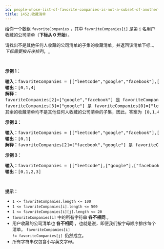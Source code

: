 ```yaml
---
id: people-whose-list-of-favorite-companies-is-not-a-subset-of-another-list
title: 1452.收藏清单
---
```

给你一个数组 <code>favoriteCompanies</code> ，其中 <code>favoriteCompanies[i]</code> 是第 <code>i</code> 名用户收藏的公司清单（**下标从 0 开始**）。

请找出不是其他任何人收藏的公司清单的子集的收藏清单，并返回该清单下标_。_下标需要按升序排列_。_

 

**示例 1：**


<pre><strong>输入：</strong>favoriteCompanies = [[&#34;leetcode&#34;,&#34;google&#34;,&#34;facebook&#34;],[&#34;google&#34;,&#34;microsoft&#34;],[&#34;google&#34;,&#34;facebook&#34;],[&#34;google&#34;],[&#34;amazon&#34;]]<br/><strong>输出：</strong>[0,1,4] <br/><strong>解释：</strong><br/>favoriteCompanies[2]=[&#34;google&#34;,&#34;facebook&#34;] 是 favoriteCompanies[0]=[&#34;leetcode&#34;,&#34;google&#34;,&#34;facebook&#34;] 的子集。<br/>favoriteCompanies[3]=[&#34;google&#34;] 是 favoriteCompanies[0]=[&#34;leetcode&#34;,&#34;google&#34;,&#34;facebook&#34;] 和 favoriteCompanies[1]=[&#34;google&#34;,&#34;microsoft&#34;] 的子集。<br/>其余的收藏清单均不是其他任何人收藏的公司清单的子集，因此，答案为 [0,1,4] 。<br/></pre>

**示例 2：**


<pre><strong>输入：</strong>favoriteCompanies = [[&#34;leetcode&#34;,&#34;google&#34;,&#34;facebook&#34;],[&#34;leetcode&#34;,&#34;amazon&#34;],[&#34;facebook&#34;,&#34;google&#34;]]<br/><strong>输出：</strong>[0,1] <br/><strong>解释：</strong>favoriteCompanies[2]=[&#34;facebook&#34;,&#34;google&#34;] 是 favoriteCompanies[0]=[&#34;leetcode&#34;,&#34;google&#34;,&#34;facebook&#34;] 的子集，因此，答案为 [0,1] 。<br/></pre>

**示例 3：**


<pre><strong>输入：</strong>favoriteCompanies = [[&#34;leetcode&#34;],[&#34;google&#34;],[&#34;facebook&#34;],[&#34;amazon&#34;]]<br/><strong>输出：</strong>[0,1,2,3]<br/></pre>

 

**提示：**


- <code>1 &lt;= favoriteCompanies.length &lt;= 100</code>
- <code>1 &lt;= favoriteCompanies[i].length &lt;= 500</code>
- <code>1 &lt;= favoriteCompanies[i][j].length &lt;= 20</code>
- <code>favoriteCompanies[i]</code> 中的所有字符串 **各不相同** 。
- 用户收藏的公司清单也 **各不相同** ，也就是说，即便我们按字母顺序排序每个清单， <code>favoriteCompanies[i] != favoriteCompanies[j] </code>仍然成立。
- 所有字符串仅包含小写英文字母。
